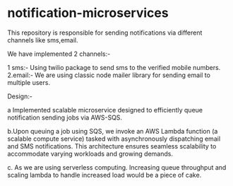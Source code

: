 
# notification-microservices

This repository is responsible for sending notifications via different channels like sms,email.

We have implemented 2 channels:- 

1 sms:- Using twilio package to send sms to the verified mobile numbers.
2.email:- We are using classic node mailer library for sending email to multiple users.


Design:- 

a Implemented scalable microservice designed to efficiently queue notification sending jobs via AWS-SQS.

b.Upon queuing a job using SQS, we invoke an AWS Lambda function (a scalable compute service) tasked with asynchronously dispatching email and SMS notifications. This architecture ensures seamless scalability to accommodate varying workloads and growing demands.

c. As we are using serverless computing. Increasing queue throughput and scaling lambda to handle increased load would be a piece of cake.




